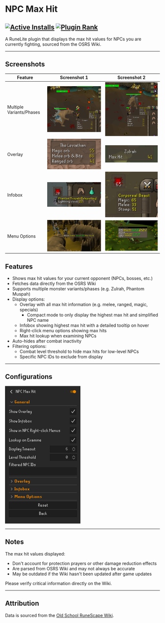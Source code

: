 # NPC Max Hit

[![Active Installs](http://img.shields.io/endpoint?url=https://api.runelite.net/pluginhub/shields/installs/plugin/npc-max-hit)](https://runelite.net/plugin-hub/show/npc-max-hit)
[![Plugin Rank](http://img.shields.io/endpoint?url=https://api.runelite.net/pluginhub/shields/rank/plugin/npc-max-hit)](https://runelite.net/plugin-hub/show/npc-max-hit)
---
A RuneLite plugin that displays the max hit values for NPCs you are currently fighting, sourced from the OSRS Wiki.

---

## Screenshots

| Feature                  | Screenshot 1                                            | Screenshot 2                                            |
|--------------------------|---------------------------------------------------------|---------------------------------------------------------|
| Multiple Variants/Phases | ![Multiple Forms Example 1](screenshots/scurrius_1.png) | ![Multiple Forms Example 2](screenshots/scurrius_2.png) |
| Overlay                  | ![Overlay Example 1](screenshots/overlay_1.png)         | ![Overlay Example 2](screenshots/overlay_2.png)         |
| Infobox                  | ![Infobox Example 1](screenshots/infobox_1.png)         | ![Infobox Example 2](screenshots/infobox_2.png)         |
| Menu Options             | ![Menu Example 1](screenshots/menu_1.png)               | ![Menu Example 2](screenshots/menu_2.png)               |

## Features

- Shows max hit values for your current opponent (NPCs, bosses, etc.)
- Fetches data directly from the OSRS Wiki
- Supports multiple monster variants/phases (e.g. Zulrah, Phantom Muspah)
- Display options:
    - Overlay with all max hit information (e.g. melee, ranged, magic, specials)
        - Compact mode to only display the highest max hit and simplified NPC name
    - Infobox showing highest max hit with a detailed tooltip on hover
    - Right-click menu options showing max hits
    - Max hit lookup when examining NPCs
- Auto-hides after combat inactivity
- Filtering options:
    - Combat level threshold to hide max hits for low-level NPCs
    - Specific NPC IDs to exclude from display

---

## Configurations

![Configurations](screenshots/configs.png)

---

## Notes

The max hit values displayed:

- Don't account for protection prayers or other damage reduction effects
- Are parsed from OSRS Wiki and may not always be accurate
- May be outdated if the Wiki hasn't been updated after game updates

Please verify critical information directly on the Wiki.

---

## Attribution

Data is sourced from the [Old School RuneScape Wiki](https://oldschool.runescape.wiki/).

